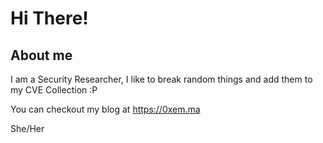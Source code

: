 # Hi There!

## About me
I am a Security Researcher, I like to break random things and add them to my CVE Collection :P 

You can checkout my blog at https://0xem.ma

She/Her
